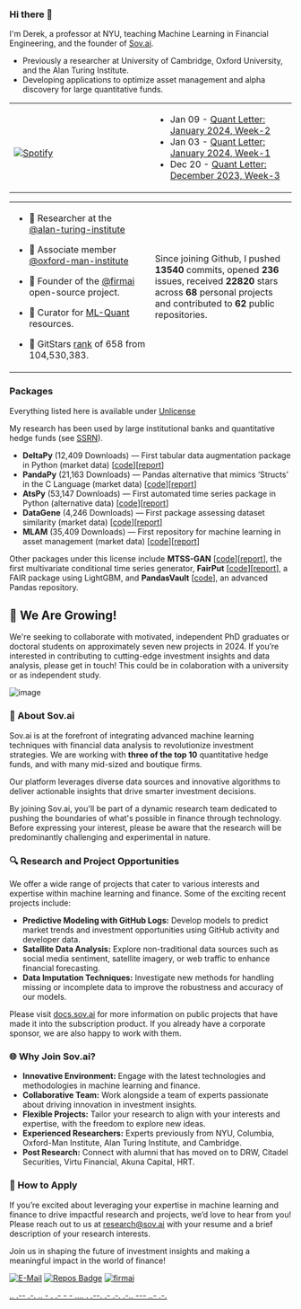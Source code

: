 ### Hi there 👋
I'm Derek, a professor at NYU, teaching Machine Learning in Financial Engineering, and the founder of [Sov.ai](https://sov.ai/). 


- Previously a researcher at University of Cambridge, Oxford University, and the Alan Turing Institute.
- Developing applications to optimize asset management and alpha discovery for large quantitative funds.


<table width="100%"> 
  <tr>
  <td width="50%">
      
&nbsp; <br> [![Spotify](https://novatorem-nu-seven.vercel.app/api/spotify)](https://open.spotify.com/user/1280520793)

  </td>
  <td width="50%">  
 
<!-- feed start -->
- Jan 09 - [Quant Letter: January 2024, Week-2](https://blog.ml-quant.com/p/quant-letter-january-2024-week-2)
- Jan 03 - [Quant Letter: January 2024, Week-1](https://blog.ml-quant.com/p/quant-letter-january-2024-week-1)
- Dec 20 - [Quant Letter: December 2023, Week-3](https://blog.ml-quant.com/p/quant-letter-december-2023-week-3)
<!-- feed end -->

  </td>
  </table>
  
<table width="100%"> 
  <tr>
  <td width="50%">

- 👥 Researcher at the [@alan-turing-institute](https://github.com/alan-turing-institute)

- 📓 Associate member [@oxford-man-institute](https://www.oxford-man.ox.ac.uk/)

- 🧭 Founder of the [@firmai](https://www.firmai.org/) open-source project. 
   
- 👥 Curator for [ML-Quant](https://www.ml-quant.com/) resources. 

- 🦌 GitStars [rank](https://gitstar-ranking.com/firmai) of 658 from 104,530,383.

  </td>
  <td width="50%">
  
Since joining Github, I pushed **13540** commits, opened **236** issues, received **22820** stars across **68** personal projects and contributed to **62** public repositories.

  </td>
  </table>
  
### Packages

Everything listed here is available under [Unlicense](https://unlicense.org/)

My research has been used by large institutional banks and quantitative hedge funds (see [SSRN](https://papers.ssrn.com/sol3/cf_dev/AbsByAuth.cfm?per_id=3160654)). 

- **DeltaPy** (12,409 Downloads) — First tabular data augmentation package in Python (market data) [[code](https://github.com/firmai/deltapy)][[report](https://papers.ssrn.com/sol3/papers.cfm?abstract_id=3582219)]
- **PandaPy** (21,163 Downloads) — Pandas alternative that mimics ‘Structs’ in the C Language (market data) [[code](https://github.com/firmai/pandapy)][[report](https://papers.ssrn.com/sol3/papers.cfm?abstract_id=3599639)]
- **AtsPy** (53,147 Downloads) — First automated time series package in Python (alternative data) [[code](https://github.com/firmai/atspy)][[report](https://papers.ssrn.com/sol3/papers.cfm?abstract_id=3580631)]
- **DataGene** (4,246 Downloads) — First package assessing dataset similarity (market data) [[code](https://github.com/firmai/datagene)][[report](https://ssrn.com/abstract=3619626)]
- **MLAM** (35,409 Downloads) — First repository for machine learning in asset management (market data) [[code](https://github.com/firmai/machine-learning-asset-management)][[report](https://papers.ssrn.com/sol3/papers.cfm?abstract_id=3420952)]


Other packages under this license include **MTSS-GAN** [[code](https://github.com/firmai/machine-learning-asset-management)][[report](https://papers.ssrn.com/sol3/papers.cfm?abstract_id=3420952)], the first multivariate conditional time series generator, **FairPut** [[code](https://github.com/firmai/ml-fairness-framework)][[report](https://papers.ssrn.com/sol3/papers.cfm?abstract_id=3619715)], a FAIR package using LightGBM, and **PandasVault** [[code](https://github.com/firmai/pandasvault)], an advanced Pandas repository.



## 🌟 We Are Growing!

We're seeking to collaborate with motivated, independent PhD graduates or doctoral students on approximately seven new projects in 2024. If you’re interested in contributing to cutting-edge investment insights and data analysis, please get in touch! This could be in colaboration with a university or as independent study. 

![image](https://github.com/user-attachments/assets/da97663a-b63f-4286-94cc-fcd168905109)


### 🚀 About Sov.ai

Sov.ai is at the forefront of integrating advanced machine learning techniques with financial data analysis to revolutionize investment strategies. We are working with **three of the top 10** quantitative hedge funds, and with many mid-sized and boutique firms. 

Our platform leverages diverse data sources and innovative algorithms to deliver actionable insights that drive smarter investment decisions. 

By joining Sov.ai, you'll be part of a dynamic research team dedicated to pushing the boundaries of what's possible in finance through technology. Before expressing your interest, please be aware that the research will be predominantly challenging and experimental in nature.


### 🔍 Research and Project Opportunities

We offer a wide range of projects that cater to various interests and expertise within machine learning and finance. Some of the exciting recent projects include:

- **Predictive Modeling with GitHub Logs:** Develop models to predict market trends and investment opportunities using GitHub activity and developer data.
- **Satallite Data Analysis:** Explore non-traditional data sources such as social media sentiment, satellite imagery, or web traffic to enhance financial forecasting.
- **Data Imputation Techniques:** Investigate new methods for handling missing or incomplete data to improve the robustness and accuracy of our models.

Please visit [docs.sov.ai](https://docs.sov.ai) for more information on public projects that have made it into the subscription product. If you already have a corporate sponsor, we are also happy to work with them. 

### 🌐 Why Join Sov.ai?

- **Innovative Environment:** Engage with the latest technologies and methodologies in machine learning and finance.
- **Collaborative Team:** Work alongside a team of experts passionate about driving innovation in investment insights.
- **Flexible Projects:** Tailor your research to align with your interests and expertise, with the freedom to explore new ideas.
- **Experienced Researchers:** Experts previously from NYU, Columbia, Oxford-Man Institute, Alan Turing Institute, and Cambridge.
- **Post Research:** Connect with alumni that has moved on to DRW, Citadel Securities, Virtu Financial, Akuna Capital, HRT.


### 🤝 How to Apply

If you’re excited about leveraging your expertise in machine learning and finance to drive impactful research and projects, we’d love to hear from you! Please reach out to us at [research@sov.ai](mailto:research@sov.ai) with your resume and a brief description of your research interests.

Join us in shaping the future of investment insights and making a meaningful impact in the world of finance!

<!--- - 👁️ Advisor at ... --->


[![E-Mail](https://img.shields.io/badge/email-reveal-2a8?style=flat-square&logo=gmail&logoColor=white)](https://mailhide.io/e/3ZNzb8gi)
[![Repos Badge](https://badges.pufler.dev/repos/firmai)](https://badges.pufler.dev)
[![firmai](https://komarev.com/ghpvc/?username=firmai)](firmai.org)

 [..    .-- .-. .. - .    .- -    - .... .    .--. .- .-. .-.. --- ..- .-.](https://theparlour.substack.com/)


                            



